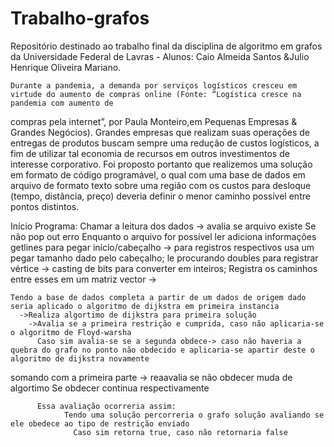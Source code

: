 # Trabalho-grafos
   Repositório destinado ao trabalho final da disciplina de algoritmo em grafos da Universidade Federal de Lavras - Alunos: Caio Almeida Santos &amp;Julio Henrique Oliveira Mariano.
    
    Durante a pandemia, a demanda por serviços logísticos cresceu em virtude do aumento de compras online (Fonte: “Logística cresce na pandemia com aumento de 
compras pela internet”, por Paula Monteiro,em Pequenas Empresas & Grandes Negócios). Grandes empresas que realizam suas operações de entregas de produtos 
buscam sempre uma redução de custos logísticos, a fim de utilizar tal economia de recursos em outros investimentos de interesse corporativo.
    Foi proposto portanto que realizemos uma solução em formato de código programável, o qual com uma base de dados em arquivo de formato texto sobre uma região com os custos para desloque
(tempo, distância, preço) deveria definir o menor caminho possível entre pontos distintos.

Início Programa:
Chamar a leitura dos dados -> avalia se arquivo existe
	Se não pop out erro
		Enquanto o arquivo for possível ler adiciona informações
			getlines para pegar início/cabeçalho -> para registros respectivos usa um pegar tamanho dado pelo cabeçalho;
			le procurando doubles para registrar vértice -> casting de bits para converter em inteiros;
			Registra os caminhos entre esses em um matriz vector ->
	

	Tendo a base de dados completa a partir de um dados de origem dado seria aplicado o algoritmo de dijkstra em primeira instancia
      ->Realiza algortimo de dijkstra para primeira solução
        ->Avalia se a primeira restrição e cumprida, caso não aplicaria-se o algoritmo de Floyd-warsha
          Caso sim avalia-se se a segunda obdece-> caso não haveria a quebra do grafo no ponto não obdecido e aplicaria-se apartir deste o algoritmo de dijkstra novamente
  somando com a primeira parte -> reaavalia se não obdecer muda de algortimo
          Se obdecer continua respectivamente
          
          Essa avaliação ocorreria assim:
                Tendo uma solução percorreria o grafo solução avaliando se ele obedece ao tipo de restrição enviado
                  Caso sim retorna true, caso não retornaria false
                    
          
       
    
  
